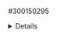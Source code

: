    #300150295

   <details> 
     
   ''' powershell
   Success Restart Needed Exit Code      Feature Result
   ------- -------------- ---------      --------------
   True    No             Success        {Active Directory Domain Services, Group P...
   '''
   <details> 

# Installation et Configuration Active Directory - Windows Server 2022

## Informations Générales du Domaine

| Propriété | Valeur |
|-----------|--------|
| Nom du Domaine | DC300150295-00.local |
| Nom NetBIOS | DC300150295-00 |
| Mode Domaine | Windows2016Domain |
| Mode Forêt | Windows2016Forest |
| Contrôleur de Domaine Principal (PDC) | DC300150295.DC300150295-00.local |
| Global Catalog | DC300150295.DC300150295-00.local |

---

## Services et Statut

- Service AD DS (NTDS) : Running  
- DNS intégré : Oui  
- IP statique du serveur : 10.7.236.229  
- DNS configuré sur lui-même : 10.7.236.229  

---

## Conteneurs et OU par défaut

<details>
<summary>Cliquer pour voir les conteneurs et OUs</summary>

- UsersContainer : CN=Users,DC=DC300150295-00,DC=local  
- ComputersContainer : CN=Computers,DC=DC300150295-00,DC=local  
- DomainControllersContainer : OU=Domain Controllers,DC=DC300150295-00,DC=local  
- SystemContainer : CN=System,DC=DC300150295-00,DC=local  
- LostAndFoundContainer : CN=LostAndFound,DC=DC300150295-00,DC=local  
- QuotasContainer : CN=NTDS Quotas,DC=DC300150295-00,DC=local  

</details>

---

## Application Partitions

<details>
<summary>Cliquer pour voir les partitions</summary>

- DC=ForestDnsZones,DC=DC300150295-00,DC=local  
- DC=DomainDnsZones,DC=DC300150295-00,DC=local  

</details>

---

## Informations Avancées

<details>
<summary>Cliquer pour voir plus de détails</summary>

- Infrastructure Master : DC300150295.DC300150295-00.local  
- RID Master : DC300150295.DC300150295-00.local  
- Schema Master : DC300150295.DC300150295-00.local  
- Domain Naming Master : DC300150295.DC300150295-00.local  
- Global Catalogs : DC300150295.DC300150295-00.local  
- Sites : Default-First-Site-Name  

</details>

---

Ce README a été généré à partir de la sortie PowerShell `Get-ADDomain` et `Get-ADForest`.

